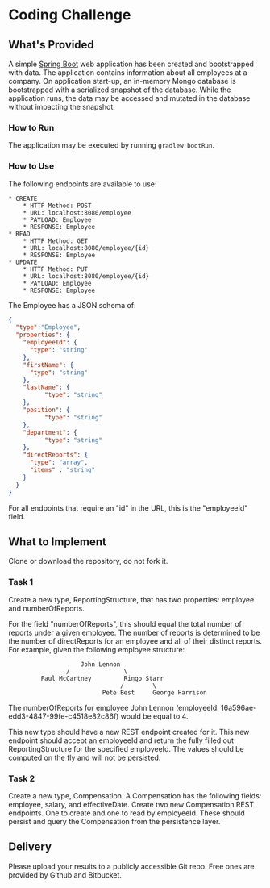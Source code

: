 # Coding Challenge
## What's Provided
A simple [Spring Boot](https://projects.spring.io/spring-boot/) web application has been created and bootstrapped
with data. The application contains information about all employees at a company. On application start-up, an in-memory
Mongo database is bootstrapped with a serialized snapshot of the database. While the application runs, the data may be
accessed and mutated in the database without impacting the snapshot.

### How to Run
The application may be executed by running `gradlew bootRun`.

### How to Use
The following endpoints are available to use:
```
* CREATE
    * HTTP Method: POST 
    * URL: localhost:8080/employee
    * PAYLOAD: Employee
    * RESPONSE: Employee
* READ
    * HTTP Method: GET 
    * URL: localhost:8080/employee/{id}
    * RESPONSE: Employee
* UPDATE
    * HTTP Method: PUT 
    * URL: localhost:8080/employee/{id}
    * PAYLOAD: Employee
    * RESPONSE: Employee
```
The Employee has a JSON schema of:
```json
{
  "type":"Employee",
  "properties": {
    "employeeId": {
      "type": "string"
    },
    "firstName": {
      "type": "string"
    },
    "lastName": {
          "type": "string"
    },
    "position": {
          "type": "string"
    },
    "department": {
          "type": "string"
    },
    "directReports": {
      "type": "array",
      "items" : "string"
    }
  }
}
```
For all endpoints that require an "id" in the URL, this is the "employeeId" field.

## What to Implement
Clone or download the repository, do not fork it.

### Task 1
Create a new type, ReportingStructure, that has two properties: employee and numberOfReports.

For the field "numberOfReports", this should equal the total number of reports under a given employee. The number of
reports is determined to be the number of directReports for an employee and all of their distinct reports. For example,
given the following employee structure:
```
                    John Lennon
                /               \
         Paul McCartney         Ringo Starr
                               /        \
                          Pete Best     George Harrison
```
The numberOfReports for employee John Lennon (employeeId: 16a596ae-edd3-4847-99fe-c4518e82c86f) would be equal to 4.

This new type should have a new REST endpoint created for it. This new endpoint should accept an employeeId and return
the fully filled out ReportingStructure for the specified employeeId. The values should be computed on the fly and will
not be persisted.

### Task 2
Create a new type, Compensation. A Compensation has the following fields: employee, salary, and effectiveDate. Create
two new Compensation REST endpoints. One to create and one to read by employeeId. These should persist and query the
Compensation from the persistence layer.

## Delivery
Please upload your results to a publicly accessible Git repo. Free ones are provided by Github and Bitbucket.